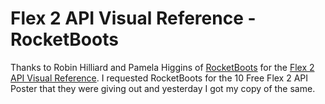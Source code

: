 # Flex 2 API Visual Reference - RocketBoots

Thanks to Robin Hilliard and Pamela Higgins of [RocketBoots](http://www.rocketboots.com/) for the [Flex 2 API Visual Reference](http://www.flickr.com/photos/brajeshwar/126939539/). I requested RocketBoots for the 10 Free Flex 2 API Poster that they were giving out and yesterday I got my copy of the same.
